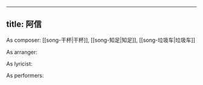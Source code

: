 
---
title: 阿信
---
As composer: [[song-干杯|干杯]], [[song-知足|知足]], [[song-垃圾车|垃圾车]]

As arranger: 

As lyricist: 

As performers: 
